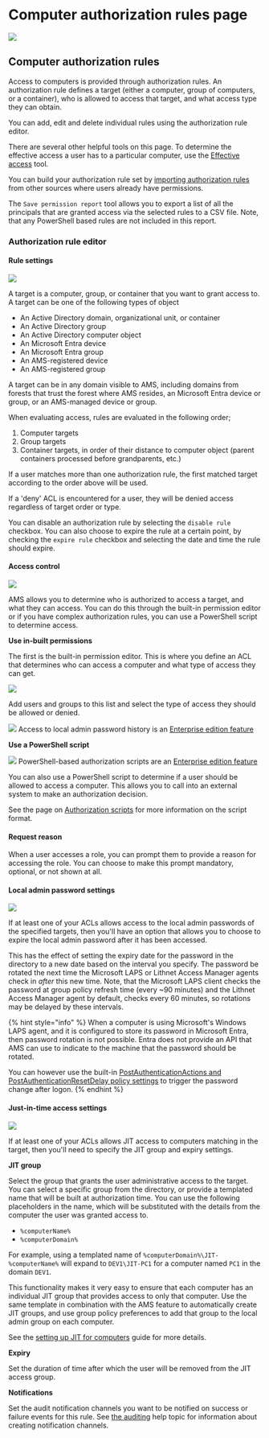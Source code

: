 # Computer authorization rules page

![](../../images/ui-page-authorization-rules-computers.png)

## Computer authorization rules

Access to computers is provided through authorization rules. An authorization rule defines a target (either a computer, group of computers, or a container), who is allowed to access that target, and what access type they can obtain.

You can add, edit and delete individual rules using the authorization rule editor.

There are several other helpful tools on this page. To determine the effective access a user has to a particular computer, use the [Effective access](effective-access-page.md) tool.

You can build your authorization rule set by [importing authorization rules](../../configuration/importing/) from other sources where users already have permissions.

The `Save permission report` tool allows you to export a list of all the principals that are granted access via the selected rules to a CSV file. Note, that any PowerShell based rules are not included in this report.

### Authorization rule editor

#### Rule settings

![](../../images/ui-page-authorization-rules-computers-edit-rule-rule-settings.png)

A target is a computer, group, or container that you want to grant access to. A target can be one of the following types of object

* An Active Directory domain, organizational unit, or container
* An Active Directory group
* An Active Directory computer object
* An Microsoft Entra device
* An Microsoft Entra group
* An AMS-registered device
* An AMS-registered group

A target can be in any domain visible to AMS, including domains from forests that trust the forest where AMS resides, an Microsoft Entra device or group, or an AMS-managed device or group.

When evaluating access, rules are evaluated in the following order;

1. Computer targets
2. Group targets
3. Container targets, in order of their distance to computer object (parent containers processed before grandparents, etc.)

If a user matches more than one authorization rule, the first matched target according to the order above will be used.

If a 'deny' ACL is encountered for a user, they will be denied access regardless of target order or type.

You can disable an authorization rule by selecting the `disable rule` checkbox. You can also choose to expire the rule at a certain point, by checking the `expire rule` checkbox and selecting the date and time the rule should expire.

#### Access control

![](../../images/ui-page-authorization-rules-computers-edit-rule-access-control.png)

AMS allows you to determine who is authorized to access a target, and what they can access. You can do this through the built-in permission editor or if you have complex authorization rules, you can use a PowerShell script to determine access.

**Use in-built permissions**

The first is the built-in permission editor. This is where you define an ACL that determines who can access a computer and what type of access they can get.

![](../../images/ui-page-authz-editsecurity-laps.png)

Add users and groups to this list and select the type of access they should be allowed or denied.

![](../../images/badge-enterprise-edition-rocket.svg) Access to local admin password history is an [Enterprise edition feature](../../access-manager-editions.md)

**Use a PowerShell script**

![](../../images/badge-enterprise-edition-rocket.svg) PowerShell-based authorization scripts are an [Enterprise edition feature](../../access-manager-editions.md)

You can also use a PowerShell script to determine if a user should be allowed to access a computer. This allows you to call into an external system to make an authorization decision.

See the page on [Authorization scripts](../advanced-help-topics/authorization-scripts.md) for more information on the script format.

#### Request reason
When a user accesses a role, you can prompt them to provide a reason for accessing the role. You can choose to make this prompt mandatory, optional, or not shown at all.

#### Local admin password settings

![](../../images/ui-page-authorization-rules-computers-edit-rule-password-settings.png)

If at least one of your ACLs allows access to the local admin passwords of the specified targets, then you'll have an option that allows you to choose to expire the local admin password after it has been accessed.

This has the effect of setting the expiry date for the password in the directory to a new date based on the interval you specify. The password be rotated the next time the Microsoft LAPS or Lithnet Access Manager agents check in _after_ this new time. Note, that the Microsoft LAPS client checks the password at group policy refresh time (every \~90 minutes) and the Lithnet Access Manager agent by default, checks every 60 minutes, so rotations may be delayed by these intervals.

{% hint style="info" %}
When a computer is using Microsoft's Windows LAPS agent, and it is configured to store its password in Microsoft Entra, then password rotation is not possible. Entra does not provide an API that AMS can use to indicate to the machine that the password should be rotated. 

You can however use the built-in [PostAuthenticationActions and PostAuthenticationResetDelay policy settings](https://learn.microsoft.com/en-us/windows-server/identity/laps/laps-management-policy-settings#postauthenticationresetdelay) to trigger the password change after logon.
{% endhint %}

#### Just-in-time access settings

![](../../images/ui-page-authorization-rules-computers-edit-rule-jit-settings.png)

If at least one of your ACLs allows JIT access to computers matching in the target, then you'll need to specify the JIT group and expiry settings.

**JIT group**

Select the group that grants the user administrative access to the target. You can select a specific group from the directory, or provide a templated name that will be built at authorization time. You can use the following placeholders in the name, which will be substituted with the details from the computer the user was granted access to.

* `%computerName%`
* `%computerDomain%`

For example, using a templated name of `%computerDomain%\JIT-%computerName%` will expand to `DEV1\JIT-PC1` for a computer named `PC1` in the domain `DEV1`.

This functionality makes it very easy to ensure that each computer has an individual JIT group that provides access to only that computer. Use the same template in combination with the AMS feature to automatically create JIT groups, and use group policy preferences to add that group to the local admin group on each computer.

See the [setting up JIT for computers](../../configuration/deploying-features/jit/setting-up-jit-for-computers.md) guide for more details.

**Expiry**

Set the duration of time after which the user will be removed from the JIT access group.

**Notifications**

Set the audit notification channels you want to be notified on success or failure events for this rule. See [the auditing](auditing-page.md) help topic for information about creating notification channels.
